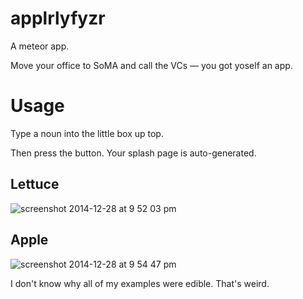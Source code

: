 applrlyfyzr
===========

A meteor app.

Move your office to SoMA and call the VCs — you got yoself an app.

# Usage
Type a noun into the little box up top.

Then press the button. Your splash page is auto-generated.

## Lettuce
![screenshot 2014-12-28 at 9 52 03 pm](https://cloud.githubusercontent.com/assets/693511/5565871/d696be2e-8edb-11e4-8095-36044de01470.png)

## Apple
![screenshot 2014-12-28 at 9 54 47 pm](https://cloud.githubusercontent.com/assets/693511/5565877/2a0795e2-8edc-11e4-953c-0eb505157668.png)

I don't know why all of my examples were edible. That's weird.
